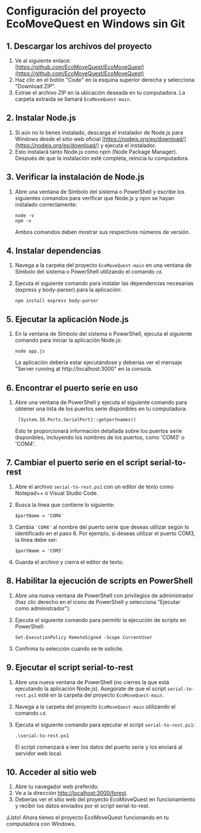 # Configuración del proyecto EcoMoveQuest en Windows sin Git

## 1. Descargar los archivos del proyecto

1. Ve al siguiente enlace: [https://github.com/EcoMoveQuest/EcoMoveQuest](https://github.com/EcoMoveQuest/EcoMoveQuest)
2. Haz clic en el botón "Code" en la esquina superior derecha y selecciona "Download ZIP".
3. Extrae el archivo ZIP en la ubicación deseada en tu computadora. La carpeta extraída se llamará `EcoMoveQuest-main`.

## 2. Instalar Node.js

1. Si aún no lo tienes instalado, descarga el instalador de Node.js para Windows desde el sitio web oficial [https://nodejs.org/es/download/](https://nodejs.org/es/download/) y ejecuta el instalador.
2. Esto instalará tanto Node.js como npm (Node Package Manager). Después de que la instalación esté completa, reinicia tu computadora.

## 3. Verificar la instalación de Node.js

1. Abre una ventana de Símbolo del sistema o PowerShell y escribe los siguientes comandos para verificar que Node.js y npm se hayan instalado correctamente:

       node -v
       npm -v

   Ambos comandos deben mostrar sus respectivos números de versión.

## 4. Instalar dependencias

1. Navega a la carpeta del proyecto `EcoMoveQuest-main` en una ventana de Símbolo del sistema o PowerShell utilizando el comando `cd`.
2. Ejecuta el siguiente comando para instalar las dependencias necesarias (express y body-parser) para la aplicación:

       npm install express body-parser

## 5. Ejecutar la aplicación Node.js

1. En la ventana de Símbolo del sistema o PowerShell, ejecuta el siguiente comando para iniciar la aplicación Node.js:

       node app.js

   La aplicación debería estar ejecutándose y deberías ver el mensaje "Server running at http://localhost:3000" en la consola.

## 6. Encontrar el puerto serie en uso

1. Abre una ventana de PowerShell y ejecuta el siguiente comando para obtener una lista de los puertos serie disponibles en tu computadora:

        [System.IO.Ports.SerialPort]::getportnames()

   Esto te proporcionará información detallada sobre los puertos serie disponibles, incluyendo los nombres de los puertos, como 'COM3' o 'COM4'.

## 7. Cambiar el puerto serie en el script serial-to-rest

1. Abre el archivo `serial-to-rest.ps1` con un editor de texto como Notepad++ o Visual Studio Code.
2. Busca la línea que contiene lo siguiente:

       $portName = 'COM4'

3. Cambia `'COM4'` al nombre del puerto serie que deseas utilizar según lo identificado en el paso 6. Por ejemplo, si deseas utilizar el puerto COM3, la línea debe ser:

       $portName = 'COM3'

4. Guarda el archivo y cierra el editor de texto.

## 8. Habilitar la ejecución de scripts en PowerShell

1. Abre una nueva ventana de PowerShell con privilegios de administrador (haz clic derecho en el icono de PowerShell y selecciona "Ejecutar como administrador").
2. Ejecuta el siguiente comando para permitir la ejecución de scripts en PowerShell:

       Set-ExecutionPolicy RemoteSigned -Scope CurrentUser

3. Confirma tu selección cuando se te solicite.

## 9. Ejecutar el script serial-to-rest

1. Abre una nueva ventana de PowerShell (no cierres la que está ejecutando la aplicación Node.js). Asegúrate de que el script `serial-to-rest.ps1` esté en la carpeta del proyecto `EcoMoveQuest-main`.
2. Navega a la carpeta del proyecto `EcoMoveQuest-main` utilizando el comando `cd`.
3. Ejecuta el siguiente comando para ejecutar el script `serial-to-rest.ps1`:

       .\serial-to-rest.ps1

   El script comenzará a leer los datos del puerto serie y los enviará al servidor web local.

## 10. Acceder al sitio web

1. Abre tu navegador web preferido.
2. Ve a la dirección [http://localhost:3000/forest](http://localhost:3000/forest).
3. Deberías ver el sitio web del proyecto EcoMoveQuest en funcionamiento y recibir los datos enviados por el script serial-to-rest.

¡Listo! Ahora tienes el proyecto EcoMoveQuest funcionando en tu computadora con Windows.
